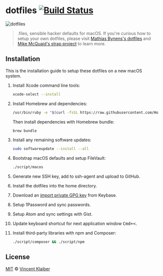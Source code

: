 # dotfiles [![Build Status](https://badgen.net/travis/vinkla/dotfiles/master)](https://travis-ci.org/vinkla/dotfiles)

![dotfiles](https://user-images.githubusercontent.com/499192/40283443-96d526d0-5c7e-11e8-80a1-8843d778a922.png)

> .files, sensible hacker defaults for macOS. If you're curious how to setup your own dotfiles, please visit [Mathias Bynens's dotfiles](https://github.com/mathiasbynens/dotfiles) and [Mike McQuaid's strap project](https://github.com/mikemcquaid/strap) to learn more.

## Installation

This is the installation guide to setup these dotfiles on a new macOS system.

1. Install Xcode command line tools:

    ```sh
    xcode-select --install
    ```

1. Install Homebrew and dependencies:

    ```sh
    /usr/bin/ruby -e "$(curl -fsSL https://raw.githubusercontent.com/Homebrew/install/master/install)"
    ```
  
    Then install dependencies with Homebrew bundle:
    
    ```sh
    brew bundle
    ```

1. Install any remaining software updates:
  
    ```sh
    sudo softwareupdate --install --all
    ```
  
1. Bootstrap macOS defaults and setup FileVault:
  
    ```sh
    ./script/macos
    ```

1. Generate new SSH key, add to ssh-agent and upload to GitHub.

1. Install the dotfiles into the home directory.

1. Download an [import private GPG key](https://www.keybits.net/post/import-keybase-private-key) from Keybase.

1. Setup 1Password and sync passwords.

1. Setup Atom and sync settings with Gist.

1. Update keyboard shortcut for next application window <kbd>Cmd+<</kbd>.

1. Install third-party libraries with npm and Composer:

    ```sh
    ./script/composer && ./script/npm
    ```

## License

[MIT](LICENSE) © [Vincent Klaiber](https://doubledip.se)
